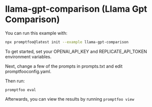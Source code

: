 # llama-gpt-comparison (Llama Gpt Comparison)

You can run this example with:

```bash
npx promptfoo@latest init --example llama-gpt-comparison
```

To get started, set your OPENAI_API_KEY and REPLICATE_API_TOKEN environment variables.

Next, change a few of the prompts in prompts.txt and edit promptfooconfig.yaml.

Then run:

```
promptfoo eval
```

Afterwards, you can view the results by running `promptfoo view`
